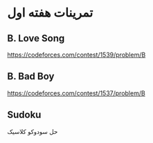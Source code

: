 # تمرینات هفته اول
## B. Love Song
https://codeforces.com/contest/1539/problem/B

## B. Bad Boy
https://codeforces.com/contest/1537/problem/B

## Sudoku
حل سودوکو کلاسیک
